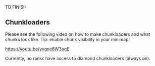TO FINISH

## Chunkloaders

Please see the following video on how to make chunkloaders and what chunks look like. Tip: enable chunk visibility in your minimap!

https://youtu.be/yvgne8W3ogE

Currently, no ranks have access to diamond chunkloaders (always on).
